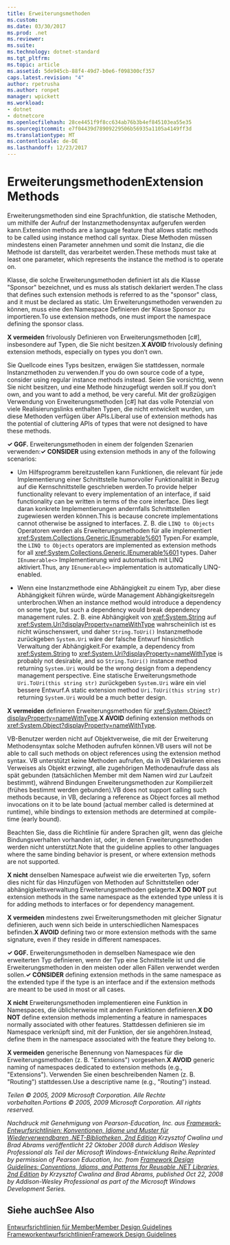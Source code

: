 ```yaml
---
title: Erweiterungsmethoden
ms.custom: 
ms.date: 03/30/2017
ms.prod: .net
ms.reviewer: 
ms.suite: 
ms.technology: dotnet-standard
ms.tgt_pltfrm: 
ms.topic: article
ms.assetid: 5de945cb-88f4-49d7-b0e6-f098300cf357
caps.latest.revision: "4"
author: rpetrusha
ms.author: ronpet
manager: wpickett
ms.workload:
- dotnet
- dotnetcore
ms.openlocfilehash: 28ce4451f9f8cc634ab76b3b4ef845103ea55e35
ms.sourcegitcommit: e7f04439d78909229506b56935a1105a4149ff3d
ms.translationtype: MT
ms.contentlocale: de-DE
ms.lasthandoff: 12/23/2017
---
```

# <a name="extension-methods"></a><span data-ttu-id="6a659-102">Erweiterungsmethoden</span><span class="sxs-lookup"><span data-stu-id="6a659-102">Extension Methods</span></span>
<span data-ttu-id="6a659-103">Erweiterungsmethoden sind eine Sprachfunktion, die statische Methoden, um mithilfe der Aufruf der Instanzmethodensyntax aufgerufen werden kann.</span><span class="sxs-lookup"><span data-stu-id="6a659-103">Extension methods are a language feature that allows static methods to be called using instance method call syntax.</span></span> <span data-ttu-id="6a659-104">Diese Methoden müssen mindestens einen Parameter annehmen und somit die Instanz, die die Methode ist darstellt, das verarbeitet werden.</span><span class="sxs-lookup"><span data-stu-id="6a659-104">These methods must take at least one parameter, which represents the instance the method is to operate on.</span></span>  
  
 <span data-ttu-id="6a659-105">Klasse, die solche Erweiterungsmethoden definiert ist als die Klasse "Sponsor" bezeichnet, und es muss als statisch deklariert werden.</span><span class="sxs-lookup"><span data-stu-id="6a659-105">The class that defines such extension methods is referred to as the "sponsor" class, and it must be declared as static.</span></span> <span data-ttu-id="6a659-106">Um Erweiterungsmethoden verwenden zu können, muss eine den Namespace Definieren der Klasse Sponsor zu importieren.</span><span class="sxs-lookup"><span data-stu-id="6a659-106">To use extension methods, one must import the namespace defining the sponsor class.</span></span>  
  
 <span data-ttu-id="6a659-107">**X vermeiden** frivolously Definieren von Erweiterungsmethoden [c#], insbesondere auf Typen, die Sie nicht besitzen.</span><span class="sxs-lookup"><span data-stu-id="6a659-107">**X AVOID** frivolously defining extension methods, especially on types you don’t own.</span></span>  
  
 <span data-ttu-id="6a659-108">Sie Quellcode eines Typs besitzen, erwägen Sie stattdessen, normale Instanzmethoden zu verwenden.</span><span class="sxs-lookup"><span data-stu-id="6a659-108">If you do own source code of a type, consider using regular instance methods instead.</span></span> <span data-ttu-id="6a659-109">Seien Sie vorsichtig, wenn Sie nicht besitzen, und eine Methode hinzugefügt werden soll.</span><span class="sxs-lookup"><span data-stu-id="6a659-109">If you don’t own, and you want to add a method, be very careful.</span></span> <span data-ttu-id="6a659-110">Mit der großzügigen Verwendung von Erweiterungsmethoden [c#] hat das volle Potenzial von viele Realisierungslinks enthalten Typen, die nicht entwickelt wurden, um diese Methoden verfügen über APIs.</span><span class="sxs-lookup"><span data-stu-id="6a659-110">Liberal use of extension methods has the potential of cluttering APIs of types that were not designed to have these methods.</span></span>  
  
 <span data-ttu-id="6a659-111">**✓ GGF.** Erweiterungsmethoden in einem der folgenden Szenarien verwenden:</span><span class="sxs-lookup"><span data-stu-id="6a659-111">**✓ CONSIDER** using extension methods in any of the following scenarios:</span></span>  
  
-   <span data-ttu-id="6a659-112">Um Hilfsprogramm bereitzustellen kann Funktionen, die relevant für jede Implementierung einer Schnittstelle humorvoller Funktionalität in Bezug auf die Kernschnittstelle geschrieben werden.</span><span class="sxs-lookup"><span data-stu-id="6a659-112">To provide helper functionality relevant to every implementation of an interface, if said functionality can be written in terms of the core interface.</span></span> <span data-ttu-id="6a659-113">Dies liegt daran konkrete Implementierungen andernfalls Schnittstellen zugewiesen werden können.</span><span class="sxs-lookup"><span data-stu-id="6a659-113">This is because concrete implementations cannot otherwise be assigned to interfaces.</span></span> <span data-ttu-id="6a659-114">Z. B. die `LINQ to Objects` Operatoren werden als Erweiterungsmethoden für alle implementiert <xref:System.Collections.Generic.IEnumerable%601> Typen.</span><span class="sxs-lookup"><span data-stu-id="6a659-114">For example, the `LINQ to Objects` operators are implemented as extension methods for all <xref:System.Collections.Generic.IEnumerable%601> types.</span></span> <span data-ttu-id="6a659-115">Daher `IEnumerable<>` Implementierung wird automatisch mit LINQ aktiviert.</span><span class="sxs-lookup"><span data-stu-id="6a659-115">Thus, any `IEnumerable<>` implementation is automatically LINQ-enabled.</span></span>  
  
-   <span data-ttu-id="6a659-116">Wenn eine Instanzmethode eine Abhängigkeit zu einem Typ, aber diese Abhängigkeit führen würde, würde Management Abhängigkeitsregeln unterbrochen.</span><span class="sxs-lookup"><span data-stu-id="6a659-116">When an instance method would introduce a dependency on some type, but such a dependency would break dependency management rules.</span></span> <span data-ttu-id="6a659-117">Z. B. eine Abhängigkeit von <xref:System.String> auf <xref:System.Uri?displayProperty=nameWithType> wahrscheinlich ist es nicht wünschenswert, und daher `String.ToUri()` Instanzmethode zurückgeben `System.Uri` wäre der falsche Entwurf hinsichtlich Verwaltung der Abhängigkeit.</span><span class="sxs-lookup"><span data-stu-id="6a659-117">For example, a dependency from <xref:System.String> to <xref:System.Uri?displayProperty=nameWithType> is probably not desirable, and so `String.ToUri()` instance method returning `System.Uri` would be the wrong design from a dependency management perspective.</span></span> <span data-ttu-id="6a659-118">Eine statische Erweiterungsmethode `Uri.ToUri(this string str)` zurückgeben `System.Uri` wäre ein viel bessere Entwurf.</span><span class="sxs-lookup"><span data-stu-id="6a659-118">A static extension method `Uri.ToUri(this string str)` returning `System.Uri` would be a much better design.</span></span>  
  
 <span data-ttu-id="6a659-119">**X vermeiden** definieren Erweiterungsmethoden für <xref:System.Object?displayProperty=nameWithType>.</span><span class="sxs-lookup"><span data-stu-id="6a659-119">**X AVOID** defining extension methods on <xref:System.Object?displayProperty=nameWithType>.</span></span>  
  
 <span data-ttu-id="6a659-120">VB-Benutzer werden nicht auf Objektverweise, die mit der Erweiterung Methodensyntax solche Methoden aufrufen können.</span><span class="sxs-lookup"><span data-stu-id="6a659-120">VB users will not be able to call such methods on object references using the extension method syntax.</span></span> <span data-ttu-id="6a659-121">VB unterstützt keine Methoden aufrufen, da in VB Deklarieren eines Verweises als Objekt erzwingt, alle zugehörigen Methodenaufrufe dass als spät gebunden (tatsächlichen Member mit dem Namen wird zur Laufzeit bestimmt), während Bindungen Erweiterungsmethoden zur Kompilierzeit (frühes bestimmt werden gebunden).</span><span class="sxs-lookup"><span data-stu-id="6a659-121">VB does not support calling such methods because, in VB, declaring a reference as Object forces all method invocations on it to be late bound (actual member called is determined at runtime), while bindings to extension methods are determined at compile-time (early bound).</span></span>  
  
 <span data-ttu-id="6a659-122">Beachten Sie, dass die Richtlinie für andere Sprachen gilt, wenn das gleiche Bindungsverhalten vorhanden ist, oder, in denen Erweiterungsmethoden werden nicht unterstützt.</span><span class="sxs-lookup"><span data-stu-id="6a659-122">Note that the guideline applies to other languages where the same binding behavior is present, or where extension methods are not supported.</span></span>  
  
 <span data-ttu-id="6a659-123">**X nicht** denselben Namespace aufweist wie die erweiterten Typ, sofern dies nicht für das Hinzufügen von Methoden auf Schnittstellen oder abhängigkeitsverwaltung Erweiterungsmethoden gelagerte.</span><span class="sxs-lookup"><span data-stu-id="6a659-123">**X DO NOT** put extension methods in the same namespace as the extended type unless it is for adding methods to interfaces or for dependency management.</span></span>  
  
 <span data-ttu-id="6a659-124">**X vermeiden** mindestens zwei Erweiterungsmethoden mit gleicher Signatur definieren, auch wenn sich beide in unterschiedlichen Namespaces befinden.</span><span class="sxs-lookup"><span data-stu-id="6a659-124">**X AVOID** defining two or more extension methods with the same signature, even if they reside in different namespaces.</span></span>  
  
 <span data-ttu-id="6a659-125">**✓ GGF.** Erweiterungsmethoden in demselben Namespace wie den erweiterten Typ definieren, wenn der Typ eine Schnittstelle ist und die Erweiterungsmethoden in den meisten oder allen Fällen verwendet werden sollen.</span><span class="sxs-lookup"><span data-stu-id="6a659-125">**✓ CONSIDER** defining extension methods in the same namespace as the extended type if the type is an interface and if the extension methods are meant to be used in most or all cases.</span></span>  
  
 <span data-ttu-id="6a659-126">**X nicht** Erweiterungsmethoden implementieren eine Funktion in Namespaces, die üblicherweise mit anderen Funktionen definieren.</span><span class="sxs-lookup"><span data-stu-id="6a659-126">**X DO NOT** define extension methods implementing a feature in namespaces normally associated with other features.</span></span> <span data-ttu-id="6a659-127">Stattdessen definieren sie im Namespace verknüpft sind, mit der Funktion, der sie angehören.</span><span class="sxs-lookup"><span data-stu-id="6a659-127">Instead, define them in the namespace associated with the feature they belong to.</span></span>  
  
 <span data-ttu-id="6a659-128">**X vermeiden** generische Benennung von Namespaces für die Erweiterungsmethoden (z. B. "Extensions") vorgesehen.</span><span class="sxs-lookup"><span data-stu-id="6a659-128">**X AVOID** generic naming of namespaces dedicated to extension methods (e.g., "Extensions").</span></span> <span data-ttu-id="6a659-129">Verwenden Sie einen beschreibenden Namen (z. B. "Routing") stattdessen.</span><span class="sxs-lookup"><span data-stu-id="6a659-129">Use a descriptive name (e.g., "Routing") instead.</span></span>  
  
 <span data-ttu-id="6a659-130">*Teilen © 2005, 2009 Microsoft Corporation. Alle Rechte vorbehalten.*</span><span class="sxs-lookup"><span data-stu-id="6a659-130">*Portions © 2005, 2009 Microsoft Corporation. All rights reserved.*</span></span>  
  
 <span data-ttu-id="6a659-131">*Nachdruck mit Genehmigung von Pearson-Education, Inc. aus [Framework-Entwurfsrichtlinien: Konventionen, Idiome und Muster für Wiederverwendbaren .NET-Bibliotheken, 2nd Edition](http://www.informit.com/store/framework-design-guidelines-conventions-idioms-and-9780321545619) Krzysztof Cwalina und Brad Abrams veröffentlicht 22 Oktober 2008 durch Addison Wesley Professional als Teil der Microsoft Windows-Entwicklung Reihe.*</span><span class="sxs-lookup"><span data-stu-id="6a659-131">*Reprinted by permission of Pearson Education, Inc. from [Framework Design Guidelines: Conventions, Idioms, and Patterns for Reusable .NET Libraries, 2nd Edition](http://www.informit.com/store/framework-design-guidelines-conventions-idioms-and-9780321545619) by Krzysztof Cwalina and Brad Abrams, published Oct 22, 2008 by Addison-Wesley Professional as part of the Microsoft Windows Development Series.*</span></span>  
  
## <a name="see-also"></a><span data-ttu-id="6a659-132">Siehe auch</span><span class="sxs-lookup"><span data-stu-id="6a659-132">See Also</span></span>  
 [<span data-ttu-id="6a659-133">Entwurfsrichtlinien für Member</span><span class="sxs-lookup"><span data-stu-id="6a659-133">Member Design Guidelines</span></span>](../../../docs/standard/design-guidelines/member.md)  
 [<span data-ttu-id="6a659-134">Frameworkentwurfsrichtlinien</span><span class="sxs-lookup"><span data-stu-id="6a659-134">Framework Design Guidelines</span></span>](../../../docs/standard/design-guidelines/index.md)
